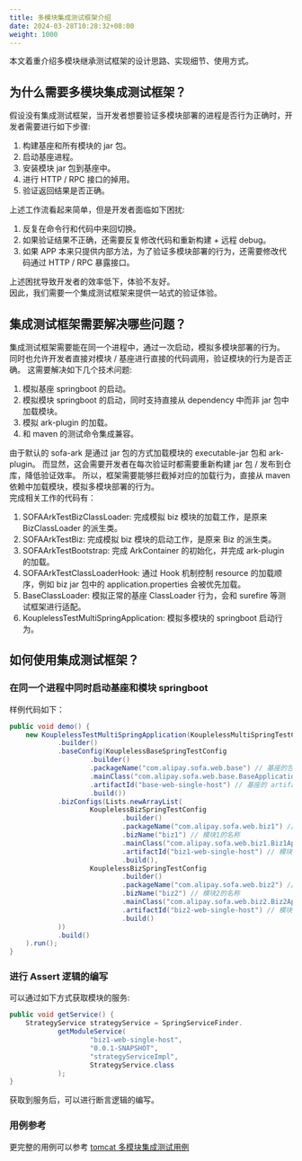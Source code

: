```yaml
---
title: 多模块集成测试框架介绍
date: 2024-03-28T10:28:32+08:00
weight: 1000
---
```


本文着重介绍多模块继承测试框架的设计思路、实现细节、使用方式。

## 为什么需要多模块集成测试框架？

假设没有集成测试框架，当开发者想要验证多模块部署的进程是否行为正确时，开发者需要进行如下步骤:

1. 构建基座和所有模块的 jar 包。
2. 启动基座进程。
3. 安装模块 jar 包到基座中。
4. 进行 HTTP / RPC 接口的掉用。
5. 验证返回结果是否正确。

上述工作流看起来简单，但是开发者面临如下困扰:

1. 反复在命令行和代码中来回切换。
2. 如果验证结果不正确，还需要反复修改代码和重新构建 + 远程 debug。
3. 如果 APP 本来只提供内部方法，为了验证多模块部署的行为，还需要修改代码通过 HTTP / RPC 暴露接口。

上述困扰导致开发者的效率低下，体验不友好。</br>
因此，我们需要一个集成测试框架来提供一站式的验证体验。

## 集成测试框架需要解决哪些问题？

集成测试框架需要能在同一个进程中，通过一次启动，模拟多模块部署的行为。
同时也允许开发者直接对模块 / 基座进行直接的代码调用，验证模块的行为是否正确。
这需要解决如下几个技术问题:

1. 模拟基座 springboot 的启动。
2. 模拟模块 springboot 的启动，同时支持直接从 dependency 中而非 jar 包中加载模块。
3. 模拟 ark-plugin 的加载。
4. 和 maven 的测试命令集成兼容。

由于默认的 sofa-ark 是通过 jar 包的方式加载模块的 executable-jar 包和 ark-plugin。
而显然，这会需要开发者在每次验证时都需要重新构建 jar 包 / 发布到仓库，降低验证效率。
所以，框架需要能够拦截掉对应的加载行为，直接从 maven 依赖中加载模块，模拟多模块部署的行为。</br>
完成相关工作的代码有：

1. SOFAArkTestBizClassLoader: 完成模拟 biz 模块的加载工作，是原来 BizClassLoader 的派生类。
2. SOFAArkTestBiz: 完成模拟 biz 模块的启动工作，是原来 Biz 的派生类。
3. SOFAArkTestBootstrap: 完成 ArkContainer 的初始化，并完成 ark-plugin 的加载。
4. SOFAArkTestClassLoaderHook: 通过 Hook 机制控制 resource 的加载顺序，例如 biz jar 包中的
   application.properties 会被优先加载。
5. BaseClassLoader: 模拟正常的基座 ClassLoader 行为，会和 surefire 等测试框架进行适配。
6. KouplelessTestMultiSpringApplication: 模拟多模块的 springboot 启动行为。

## 如何使用集成测试框架？

### 在同一个进程中同时启动基座和模块 springboot

样例代码如下：

```java
public void demo() {
    new KouplelessTestMultiSpringApplication(KouplelessMultiSpringTestConfig
            .builder()
            .baseConfig(KouplelessBaseSpringTestConfig
                    .builder()
                    .packageName("com.alipay.sofa.web.base") // 基座的包名
                    .mainClass("com.alipay.sofa.web.base.BaseApplication") // 基座的启动类
                    .artifactId("base-web-single-host") // 基座的 artifactId
                    .build())
            .bizConfigs(Lists.newArrayList(
                    KouplelessBizSpringTestConfig
                            .builder()
                            .packageName("com.alipay.sofa.web.biz1") // 模块1的包名
                            .bizName("biz1") // 模块1的名称
                            .mainClass("com.alipay.sofa.web.biz1.Biz1Application") // 模块1的启动类
                            .artifactId("biz1-web-single-host") // 模块1的 artifactId
                            .build(),
                    KouplelessBizSpringTestConfig
                            .builder()
                            .packageName("com.alipay.sofa.web.biz2") // 模块2的包名
                            .bizName("biz2") // 模块2的名称
                            .mainClass("com.alipay.sofa.web.biz2.Biz2Application") // 模块2的启动类
                            .artifactId("biz2-web-single-host") // 模块2的 artifactId
                            .build()
            ))
            .build()
    ).run();
}
```

### 进行 Assert 逻辑的编写

可以通过如下方式获取模块的服务:

```java
public void getService() {
    StrategyService strategyService = SpringServiceFinder.
            getModuleService(
                    "biz1-web-single-host",
                    "0.0.1-SNAPSHOT",
                    "strategyServiceImpl",
                    StrategyService.class
            );
}
```

获取到服务后，可以进行断言逻辑的编写。

### 用例参考

更完整的用例可以参考 [tomcat 多模块集成测试用例](todo)